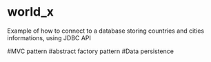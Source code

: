# world_x
Example of how to connect to a database  storing countries and cities informations, using JDBC API 

#MVC pattern
#abstract factory pattern
#Data persistence


